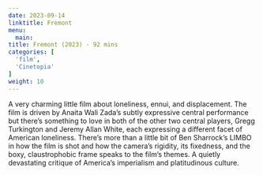 ```yaml
---
date: 2023-09-14
linktitle: Fremont
menu:
  main:
title: Fremont (2023) - 92 mins
categories: [
  'film',
  'Cinetopia'
]
weight: 10
---
```


A very charming little film about loneliness, ennui, and displacement. The film is driven by Anaita Wali Zada’s subtly expressive central performance but there’s something to love in both of the other two central players, Gregg Turkington and Jeremy Allan White, each expressing a different facet of American loneliness. There’s more than a little bit of Ben Sharrock’s LIMBO in how the film is shot and how the camera’s rigidity, its fixedness, and the boxy, claustrophobic frame speaks to the film’s themes. A quietly devastating critique of America’s imperialism and platitudinous culture.
